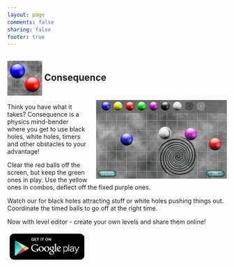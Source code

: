 ```yaml
---
layout: page
comments: false
sharing: false
footer: true
---
```

<h2 style="padding-top:0px;"> <img src="/images/icons/consequence_icon_80.png" style="height:80px; border:0px; vertical-align:middle"> Consequence</img> <img src="/images/icons/consequence_screen_180.png" style="height:180px; border:0px; float:right; margin-top:10px; margin-left:20px;" /></h2>

Think you have what it takes? Consequence is a physics mind-bender where you get to use black holes, white holes, timers and other obstacles to your advantage!

Clear the red balls off the screen, but keep the green ones in play. Use the yellow ones in combos, deflect off the fixed purple ones.

Watch our for black holes attracting stuff or white holes pushing things out. Coordinate the timed balls to go off at the right time.

Now with level editor - create your own levels and share them online!

<a href="https://play.google.com/store/apps/details?id=com.androidcave.consequence.lite"><img style="border:0;margin:5px;margin:5px;" src="/images/appstores/google_play_badge.png" /></a>
